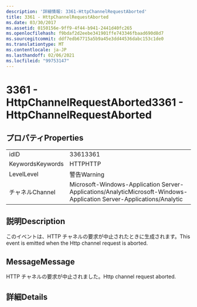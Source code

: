 ```yaml
---
description: '詳細情報: 3361-HttpChannelRequestAborted'
title: 3361 - HttpChannelRequestAborted
ms.date: 03/30/2017
ms.assetid: 0150156e-9ff9-4f44-b941-2441d40fc265
ms.openlocfilehash: f9bdaf2d2eebe341901ffe743346fbaad690d8d7
ms.sourcegitcommit: ddf7edb67715a5b9a45e3dd44536dabc153c1de0
ms.translationtype: MT
ms.contentlocale: ja-JP
ms.lasthandoff: 02/06/2021
ms.locfileid: "99753147"
---
```

# <a name="3361---httpchannelrequestaborted"></a><span data-ttu-id="1ddb2-103">3361 - HttpChannelRequestAborted</span><span class="sxs-lookup"><span data-stu-id="1ddb2-103">3361 - HttpChannelRequestAborted</span></span>

## <a name="properties"></a><span data-ttu-id="1ddb2-104">プロパティ</span><span class="sxs-lookup"><span data-stu-id="1ddb2-104">Properties</span></span>  
  
|||  
|-|-|  
|<span data-ttu-id="1ddb2-105">id</span><span class="sxs-lookup"><span data-stu-id="1ddb2-105">ID</span></span>|<span data-ttu-id="1ddb2-106">3361</span><span class="sxs-lookup"><span data-stu-id="1ddb2-106">3361</span></span>|  
|<span data-ttu-id="1ddb2-107">Keywords</span><span class="sxs-lookup"><span data-stu-id="1ddb2-107">Keywords</span></span>|<span data-ttu-id="1ddb2-108">HTTP</span><span class="sxs-lookup"><span data-stu-id="1ddb2-108">HTTP</span></span>|  
|<span data-ttu-id="1ddb2-109">Level</span><span class="sxs-lookup"><span data-stu-id="1ddb2-109">Level</span></span>|<span data-ttu-id="1ddb2-110">警告</span><span class="sxs-lookup"><span data-stu-id="1ddb2-110">Warning</span></span>|  
|<span data-ttu-id="1ddb2-111">チャネル</span><span class="sxs-lookup"><span data-stu-id="1ddb2-111">Channel</span></span>|<span data-ttu-id="1ddb2-112">Microsoft-Windows-Application Server-Applications/Analytic</span><span class="sxs-lookup"><span data-stu-id="1ddb2-112">Microsoft-Windows-Application Server-Applications/Analytic</span></span>|  
  
## <a name="description"></a><span data-ttu-id="1ddb2-113">説明</span><span class="sxs-lookup"><span data-stu-id="1ddb2-113">Description</span></span>  

 <span data-ttu-id="1ddb2-114">このイベントは、HTTP チャネルの要求が中止されたときに生成されます。</span><span class="sxs-lookup"><span data-stu-id="1ddb2-114">This event is emitted when the Http channel request is aborted.</span></span>  
  
## <a name="message"></a><span data-ttu-id="1ddb2-115">Message</span><span class="sxs-lookup"><span data-stu-id="1ddb2-115">Message</span></span>  

 <span data-ttu-id="1ddb2-116">HTTP チャネルの要求が中止されました。</span><span class="sxs-lookup"><span data-stu-id="1ddb2-116">Http channel request aborted.</span></span>  
  
## <a name="details"></a><span data-ttu-id="1ddb2-117">詳細</span><span class="sxs-lookup"><span data-stu-id="1ddb2-117">Details</span></span>
